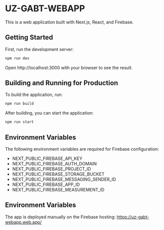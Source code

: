 # UZ-GABT-WEBAPP

This is a web application built with Next.js, React, and Firebase.

## Getting Started

First, run the development server:

```bash
npm run dev
```

Open http://localhost:3000 with your browser to see the result.

## Building and Running for Production

To build the application, run:

```bash
npm run build
```

After building, you can start the application:

```bash
npm run start
```


## Environment Variables

The following environment variables are required for Firebase configuration:

- NEXT_PUBLIC_FIREBASE_API_KEY
- NEXT_PUBLIC_FIREBASE_AUTH_DOMAIN
- NEXT_PUBLIC_FIREBASE_PROJECT_ID
- NEXT_PUBLIC_FIREBASE_STORAGE_BUCKET
- NEXT_PUBLIC_FIREBASE_MESSAGING_SENDER_ID
- NEXT_PUBLIC_FIREBASE_APP_ID
- NEXT_PUBLIC_FIREBASE_MEASUREMENT_ID

## Environment Variables
The app is deployed manually on the Firebase hosting: https://uz-gabt-webapp.web.app/

